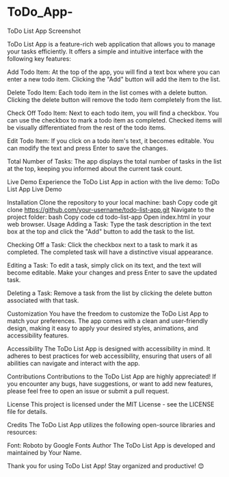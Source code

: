 # ToDo_App-
ToDo List App Screenshot

ToDo List App is a feature-rich web application that allows you to manage your tasks efficiently. It offers a simple and intuitive interface with the following key features:

Add Todo Item: At the top of the app, you will find a text box where you can enter a new todo item. Clicking the "Add" button will add the item to the list.

Delete Todo Item: Each todo item in the list comes with a delete button. Clicking the delete button will remove the todo item completely from the list.

Check Off Todo Item: Next to each todo item, you will find a checkbox. You can use the checkbox to mark a todo item as completed. Checked items will be visually differentiated from the rest of the todo items.

Edit Todo Item: If you click on a todo item's text, it becomes editable. You can modify the text and press Enter to save the changes.

Total Number of Tasks: The app displays the total number of tasks in the list at the top, keeping you informed about the current task count.

Live Demo
Experience the ToDo List App in action with the live demo: ToDo List App Live Demo

Installation
Clone the repository to your local machine:
bash
Copy code
git clone https://github.com/your-username/todo-list-app.git
Navigate to the project folder:
bash
Copy code
cd todo-list-app
Open index.html in your web browser.
Usage
Adding a Task: Type the task description in the text box at the top and click the "Add" button to add the task to the list.

Checking Off a Task: Click the checkbox next to a task to mark it as completed. The completed task will have a distinctive visual appearance.

Editing a Task: To edit a task, simply click on its text, and the text will become editable. Make your changes and press Enter to save the updated task.

Deleting a Task: Remove a task from the list by clicking the delete button associated with that task.

Customization
You have the freedom to customize the ToDo List App to match your preferences. The app comes with a clean and user-friendly design, making it easy to apply your desired styles, animations, and accessibility features.

Accessibility
The ToDo List App is designed with accessibility in mind. It adheres to best practices for web accessibility, ensuring that users of all abilities can navigate and interact with the app.

Contributions
Contributions to the ToDo List App are highly appreciated! If you encounter any bugs, have suggestions, or want to add new features, please feel free to open an issue or submit a pull request.

License
This project is licensed under the MIT License - see the LICENSE file for details.

Credits
The ToDo List App utilizes the following open-source libraries and resources:

Font: Roboto by Google Fonts
Author
The ToDo List App is developed and maintained by Your Name.

Thank you for using ToDo List App! Stay organized and productive! 😊
